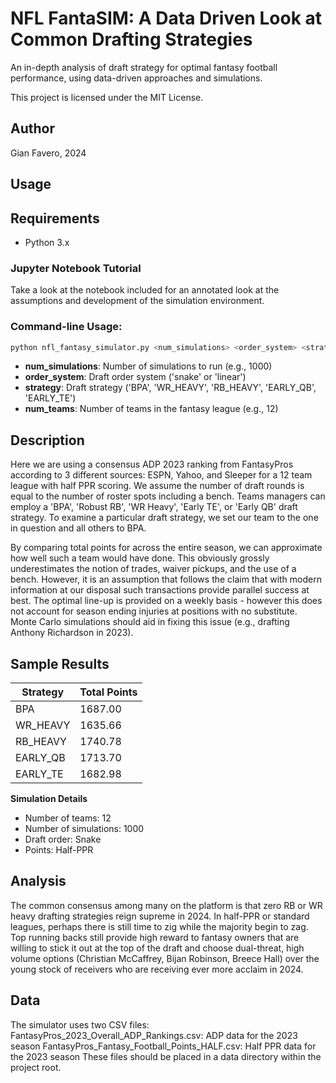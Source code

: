 # NFL FantaSIM: A Data Driven Look at Common Drafting Strategies

An in-depth analysis of draft strategy for optimal fantasy football performance, using data-driven approaches and simulations. 

This project is licensed under the MIT License.

Author
--------
Gian Favero, 2024

## Usage

## Requirements
- Python 3.x

### Jupyter Notebook Tutorial
Take a look at the notebook included for an annotated look at the assumptions and development of the simulation environment.

### Command-line Usage:
```bash
python nfl_fantasy_simulator.py <num_simulations> <order_system> <strategy> <num_teams>
```
- **num_simulations**: Number of simulations to run (e.g., 1000)
- **order_system**: Draft order system ('snake' or 'linear')
- **strategy**: Draft strategy ('BPA', 'WR_HEAVY', 'RB_HEAVY', 'EARLY_QB', 'EARLY_TE')
- **num_teams**: Number of teams in the fantasy league (e.g., 12)

## Description
Here we are using a consensus ADP 2023 ranking from FantasyPros according to 3 different sources: ESPN, Yahoo, and Sleeper for a 12 team league with half PPR scoring. 
We assume the number of draft rounds is equal to the number of roster spots including a bench. Teams managers can employ a 'BPA', 'Robust RB', 'WR Heavy', 'Early TE', 
or 'Early QB' draft strategy. To examine a particular draft strategy, we set our team to the one in question and all others to BPA. 

By comparing total points for across the entire season, we can approximate how well such a team would have done. 
This obviously grossly underestimates the notion of trades, waiver pickups, and the use of a bench.
However, it is an assumption that follows the claim that with modern information at our disposal such transactions provide parallel success at best. 
The optimal line-up is provided on a weekly basis - however this does not account for season ending injuries at positions with no substitute. 
Monte Carlo simulations should aid in fixing this issue (e.g., drafting Anthony Richardson in 2023).

## Sample Results
| **Strategy** | **Total Points** |
| --- | --- |
| BPA | 1687.00 |
| WR_HEAVY | 1635.66 |
| RB_HEAVY | 1740.78 |
| EARLY_QB | 1713.70 |
| EARLY_TE | 1682.98 |

**Simulation Details**

* Number of teams: 12
* Number of simulations: 1000
* Draft order: Snake
* Points: Half-PPR

##  Analysis
The common consensus among many on the platform is that zero RB or WR heavy drafting strategies reign supreme in 2024. In half-PPR or standard leagues, perhaps there is still time to zig while the majority begin to zag.
Top running backs still provide high reward to fantasy owners that are willing to stick it out at the top of the draft and choose dual-threat, high volume options (Christian McCaffrey, Bijan Robinson, Breece Hall) 
over the young stock of receivers who are receiving ever more acclaim in 2024.

## Data
The simulator uses two CSV files:
FantasyPros_2023_Overall_ADP_Rankings.csv: ADP data for the 2023 season
FantasyPros_Fantasy_Football_Points_HALF.csv: Half PPR data for the 2023 season
These files should be placed in a data directory within the project root.

